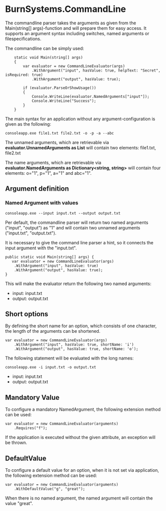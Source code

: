 # BurnSystems.CommandLine

The commandline parser takes the arguments as given from the Main(string[] args)-function and will prepare them for easy access. It supports an argument syntax including switches, named arguments or filespecifications. 

The commandline can be simply used: 

        static void Main(string[] args)
        {
            var evaluator = new CommandLineEvaluator(args)
                .WithArgument("input", hasValue: true, helpText: "Secret", isRequired: true)
                .WithArgument("output", hasValue: true);

            if (evaluator.ParseOrShowUsage())
            {
                Console.WriteLine(evaluator.NamedArguments["input"]);
                Console.WriteLine("Success");
            }
        }

The main syntax for an application without any argument-configuration is given as the following: 

    consoleapp.exe file1.txt file2.txt -o -p -a --abc

The unnamed arguments, which are retrievable via **evaluator.UnnamedArguments as List<string>** will contain two elements: file1.txt, file2.txt

The name arguments, which are retrievable via **evaluator.NamedArguments as Dictionary<string, string>** will contain four elements: o="1", p="1", a="1" and abc="1".

## Argument definition

### Named Argument with values

    consoleapp.exe --input input.txt --output output.txt
    
Per default, the commandline parser will return two named arguments ("input", "output") as "1" and will contain two unnamed arguments ("input.txt", "output.txt").

It is necessary to give the command line parser a hint, so it connects the input argument with the "input.txt".

    public static void Main(string[] args) {
       var evaluator = new CommandLineEvaluator(args)
        .WithArgument("input", hasValue: true)
        .WithArgument("output", hasValue: true);
    }

This will make the evaluator return the following two named arguments: 

* input: input.txt
* output: output.txt

## Short options

By defining the short name for an option, which consists of one character, the length of the 
arguments can be shortened.

    var evaluator = new CommandLineEvaluator(args)
        .WithArgument("input", hasValue: true, shortName: 'i')
        .WithArgument("output", hasValue: true, shortName: 'o');

The following statement will be evaluated with the long names: 

    consoleapp.exe -i input.txt -o output.txt

* input: input.txt
* output: output.txt

## Mandatory Value

To configure a mandatory NamedArgument, the following extension method can be used:

    var evaluator = new CommandLineEvaluator(arguments)
        .Requires("f");
        
If the application is executed without the given attribute, an exception will be thrown.

## DefaultValue

To configure a default value for an option, when it is not set via application, the following extension method can be used: 

    var evaluator = new CommandLineEvaluator(arguments)
        .WithDefaultValue("g", "great");
        
When there is no named argument, the named argument will contain the value "great". 
